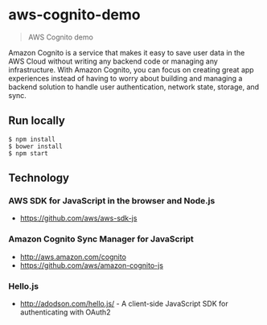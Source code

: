 # aws-cognito-demo

> AWS Cognito demo

Amazon Cognito is a service that makes it easy to save user data in the AWS Cloud without writing any backend code or managing any infrastructure.
With Amazon Cognito, you can focus on creating great app experiences instead of having to worry about building and managing a backend solution to handle user authentication, network state, storage, and sync.

## Run locally

```
$ npm install
$ bower install
$ npm start
```

## Technology

### AWS SDK for JavaScript in the browser and Node.js
 * https://github.com/aws/aws-sdk-js

### Amazon Cognito Sync Manager for JavaScript
 * http://aws.amazon.com/cognito
 * https://github.com/aws/amazon-cognito-js

### Hello.js
 * http://adodson.com/hello.js/ - A client-side JavaScript SDK for authenticating with OAuth2
